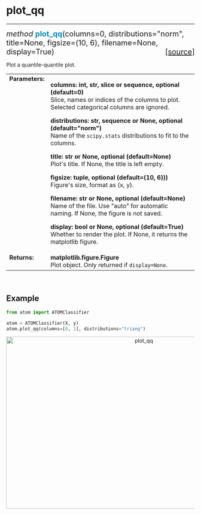 # plot_qq
---------

<div style="font-size:20px">
<em>method</em> <strong style="color:#008AB8">plot_qq</strong>(columns=0,
distributions="norm", title=None, figsize=(10, 6), filename=None, display=True)
<span style="float:right">
<a href="https://github.com/tvdboom/ATOM/blob/master/atom/plots.py#L3956">[source]</a>
</span>
</div>

Plot a quantile-quantile plot.

<table style="font-size:16px">
<tr>
<td width="20%" class="td_title" style="vertical-align:top"><strong>Parameters:</strong></td>
<td width="80%" class="td_params">
<p>
<strong>columns: int, str, slice or sequence, optional (default=0)</strong><br>
Slice, names or indices of the columns to plot. Selected
categorical columns are ignored.
</p>
<p>
<strong>distributions: str, sequence or None, optional (default="norm")</strong><br>
Name of the <code>scipy.stats</code> distributions to fit to the columns.
</p>
<p>
<strong>title: str or None, optional (default=None)</strong><br>
Plot's title. If None, the title is left empty.
</p>
<p>
<strong>figsize: tuple, optional (default=(10, 6)))</strong><br>
Figure's size, format as (x, y).
</p>
<p>
<strong>filename: str or None, optional (default=None)</strong><br>
Name of the file. Use "auto" for automatic naming.
If None, the figure is not saved.
</p>
<p>
<strong>display: bool or None, optional (default=True)</strong><br>
Whether to render the plot. If None, it returns the matplotlib figure.
</p>
</td>
</tr>
<tr>
<td width="20%" class="td_title" style="vertical-align:top"><strong>Returns:</strong></td>
<td width="80%" class="td_params">
<strong>matplotlib.figure.Figure</strong><br>
Plot object. Only returned if <code>display=None</code>.
</td>
</tr>
</table>
<br />



## Example

```python
from atom import ATOMClassifier

atom = ATOMClassifier(X, y)
atom.plot_qq(columns=[0, 1], distributions="triang")
```

<div align="center">
    <img src="../../../img/plots/plot_qq.png" alt="plot_qq" width="720" height="460"/>
</div>
